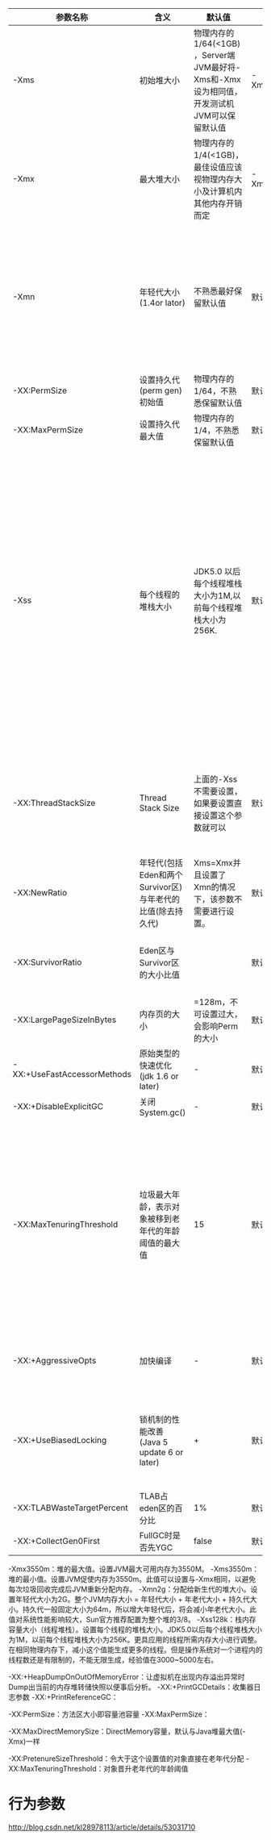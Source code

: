 参数名称 | 含义 | 默认值 | 示例 | 说明
|---|---|---|---|---|
-Xms | 初始堆大小 | 物理内存的1/64(<1GB) ，Server端JVM最好将-Xms和-Xmx设为相同值，开发测试机JVM可以保留默认值 | -Xms1000M | 默认(MinHeapFreeRatio参数可以调整)空余堆内存小于40%时，JVM就会增大堆直到-Xmx的最大限制.
-Xmx | 最大堆大小 | 物理内存的1/4(<1GB)，最佳设值应该视物理内存大小及计算机内其他内存开销而定 | -Xms1000M | 默认(MaxHeapFreeRatio参数可以调整)空余堆内存大于70%时，JVM会减少堆直到 -Xms的最小限制
-Xmn | 年轻代大小(1.4or lator) | 不熟悉最好保留默认值 | 默认值 | 注意：此处的大小是（eden+ 2 survivor space)。与jmap -heap中显示的New gen是不同的。整个堆大小=年轻代大小 + 年老代大小 + 持久代大小。增大年轻代后,将会减小年老代大小.此值对系统性能影响较大,Sun官方推荐配置为整个堆的3/8
-XX:PermSize | 设置持久代(perm gen)初始值 | 物理内存的1/64，不熟悉保留默认值 | 默认值 | $1
-XX:MaxPermSize | 设置持久代最大值 | 物理内存的1/4，不熟悉保留默认值 | 默认值 | $1
-Xss | 每个线程的堆栈大小 | JDK5.0 以后每个线程堆栈大小为1M,以前每个线程堆栈大小为256K. | 默认值 | 根据应用的线程所需内存大小进行调整。在相同物理内存下,减小这个值能生成更多的线程.但是操作系统对一个进程内的线程数还是有限制的,不能无限生成,经验值在3000~5000左右，一般小的应用， 如果栈不是很深， 应该是128k够用的 大的应用建议使用256k。这个选项对性能影响比较大，需要严格的测试。（校长）和threadstacksize选项解释很类似,官方文档似乎没有解释,在论坛中有这样一句话:"”-Xss is translated in a VM flag named ThreadStackSize”一般设置这个值就可以了。
-XX:ThreadStackSize | Thread Stack Size | 上面的-Xss不需要设置，如果要设置直接设置这个参数就可以 | 默认值 | (0 means use default stack size) [Sparc: 512; Solaris x86: 320 (was 256 prior in 5.0 and earlier); Sparc 64 bit: 1024; Linux amd64: 1024 (was 0 in 5.0 and earlier); all others 0.]
-XX:NewRatio | 年轻代(包括Eden和两个Survivor区)与年老代的比值(除去持久代) | Xms=Xmx并且设置了Xmn的情况下，该参数不需要进行设置。 | 默认值 | -XX:NewRatio=4表示年轻代与年老代所占比值为1:4,年轻代占整个堆栈的1/5。
-XX:SurvivorRatio | Eden区与Survivor区的大小比值 | | 默认值 | 设置为8,则两个Survivor区与一个Eden区的比值为2:8,一个Survivor区占整个年轻代的1/10
-XX:LargePageSizeInBytes | 内存页的大小 | =128m，不可设置过大， 会影响Perm的大小 | 默认值 | 128m
-XX:+UseFastAccessorMethods | 原始类型的快速优化(jdk 1.6 or later) | - | 默认值 | $1
-XX:+DisableExplicitGC | 关闭System.gc() | - | 默认值 | 这个参数需要严格的测试
-XX:MaxTenuringThreshold | 垃圾最大年龄，表示对象被移到老年代的年龄阈值的最大值 | 15 | 默认值 | 控制对象能经过几次GC才被转移到老年代。回收如果设置为0的话,则年轻代对象不经过Survivor区,直接进入年老代. 对于年老代比较多的应用,可以提高效率.如果将此值设置为一个较大值,则年轻代对象会在Survivor区进行多次复制,这样可以增加对象再年轻代的存活 时间,增加在年轻代即被回收的概率。该参数只有在串行GC时才有效。
-XX:+AggressiveOpts | 加快编译 | - | 默认值 | 启用该选项之后，需要考虑到性能的提升，同样也需要考虑到性能提升所带来的不稳定风险。
-XX:+UseBiasedLocking | 锁机制的性能改善 (Java 5 update 6 or later) | + | 默认值 | Java 5 HotSpot JDK需要明确的命令来启用这个特性，在使用-XX:+AggressiveOpts选项，有偏见的锁会Java 5中会被自动启用。在Java 6中是默认启用的。
-XX:TLABWasteTargetPercent | TLAB占eden区的百分比 | 1% | 默认值 | 无
-XX:+CollectGen0First | FullGC时是否先YGC | false | 默认值 | 无


-Xmx3550m：堆的最大值。设置JVM最大可用内存为3550M。
-Xms3550m：堆的最小值。设置JVM促使内存为3550m。此值可以设置与-Xmx相同，以避免每次垃圾回收完成后JVM重新分配内存。
-Xmn2g：分配给新生代的堆大小。设置年轻代大小为2G。整个JVM内存大小 = 年轻代大小 + 年老代大小 + 持久代大小。持久代一般固定大小为64m，所以增大年轻代后，将会减小年老代大小。此值对系统性能影响较大，Sun官方推荐配置为整个堆的3/8。
-Xss128k：栈内存容量大小（线程堆栈）。设置每个线程的堆栈大小。JDK5.0以后每个线程堆栈大小为1M，以前每个线程堆栈大小为256K。更具应用的线程所需内存大小进行调整。在相同物理内存下，减小这个值能生成更多的线程。但是操作系统对一个进程内的线程数还是有限制的，不能无限生成，经验值在3000~5000左右。

-XX:+HeapDumpOnOutOfMemoryError：让虚拟机在出现内存溢出异常时Dump出当前的内存堆转储快照以便事后分析。
-XX:+PrintGCDetails：收集器日志参数
-XX:+PrintReferenceGC：

-XX:PermSize：方法区大小即容量池容量
-XX:MaxPermSize：

-XX:MaxDirectMemorySize：DirectMemory容量，默认与Java堆最大值(-Xmx)一样

-XX:PretenureSizeThreshold：令大于这个设置值的对象直接在老年代分配
-XX:MaxTenuringThreshold：对象晋升老年代的年龄阈值


# 行为参数
http://blog.csdn.net/kl28978113/article/details/53031710